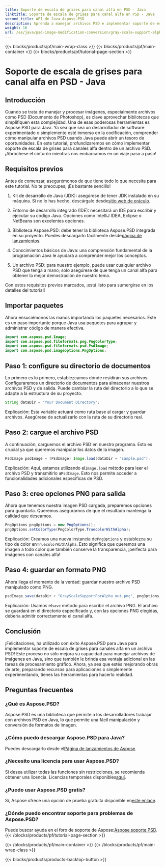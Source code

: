 ```yaml
---
title: Soporte de escala de grises para canal alfa en PSD - Java
linktitle: Soporte de escala de grises para canal alfa en PSD - Java
second_title: API de Java Aspose.PSD
description: Aprenda a manejar archivos PSD e implementar soporte de escala de grises para canales alfa usando Aspose.PSD para Java en esta guía paso a paso.
weight: 16
url: /es/java/psd-image-modification-conversion/gray-scale-support-alpha-channel-psd/
---
```


{{< blocks/products/pf/main-wrap-class >}}
{{< blocks/products/pf/main-container >}}
{{< blocks/products/pf/tutorial-page-section >}}

# Soporte de escala de grises para canal alfa en PSD - Java

## Introducción

Cuando se trata de manejar y procesar imágenes, especialmente archivos como PSD (Documento de Photoshop), es clave aprovechar bibliotecas que simplifiquen esta complejidad. Una de esas poderosas herramientas es Aspose.PSD para Java. Ya sea que sea un desarrollador de software experimentado o simplemente esté inmerso en la codificación, comprender cómo manipular archivos PSD usando Java puede abrir un tesoro de oportunidades. En este tutorial, profundizaremos en cómo implementar soporte de escala de grises para canales alfa dentro de un archivo PSD. ¡Abróchese el cinturón mientras nos embarcamos en un viaje paso a paso!

## Requisitos previos

Antes de comenzar, asegurémonos de que tiene todo lo que necesita para este tutorial. No te preocupes; ¡Es bastante sencillo!

1.  Kit de desarrollo de Java (JDK): asegúrese de tener JDK instalado en su máquina. Si no lo has hecho, descárgalo desde[sitio web de oráculo](https://www.oracle.com/java/technologies/javase-jdk11-downloads.html).

2. Entorno de desarrollo integrado (IDE): necesitará un IDE para escribir y ejecutar su código Java. Opciones como IntelliJ IDEA, Eclipse o NetBeans son excelentes opciones.

3.  Biblioteca Aspose.PSD: debe tener la biblioteca Aspose.PSD integrada en su proyecto. Puedes descargarlo fácilmente desde[página de lanzamientos](https://releases.aspose.com/psd/java/).

4. Conocimientos básicos de Java: una comprensión fundamental de la programación Java le ayudará a comprender mejor los conceptos.

5. Un archivo PSD: para nuestro ejemplo, puede usar cualquier archivo PSD que tenga a mano; solo asegúrese de que tenga un canal alfa para obtener la mejor demostración de nuestro tema.

Con estos requisitos previos marcados, ¡está listo para sumergirse en los detalles del tutorial!

## Importar paquetes

Ahora ensuciémonos las manos importando los paquetes necesarios. Este es un paso importante porque Java usa paquetes para agrupar y administrar código de manera efectiva.

```java
import com.aspose.psd.Image;
import com.aspose.psd.fileformats.png.PngColorType;
import com.aspose.psd.fileformats.psd.PsdImage;
import com.aspose.psd.imageoptions.PngOptions;
```

## Paso 1: configure su directorio de documentos

Lo primero es lo primero, establezcamos dónde residirán sus archivos. Configuraremos un directorio de documentos para almacenar nuestros archivos PSD y de salida. Puede cambiar la ruta del directorio a lo que se adapte a la estructura de su proyecto.

```java
String dataDir = "Your Document Directory";
```

Explicación: Esta variable actuará como ruta base al cargar y guardar archivos. Asegúrese de actualizarlo con la ruta de su directorio real.

## Paso 2: cargue el archivo PSD

A continuación, carguemos el archivo PSD en nuestro programa. Esto es crucial ya que queremos manipular los datos de la imagen.

```java
PsdImage psdImage = (PsdImage) Image.load(dataDir + "sample.psd");
```

 Explicación: Aquí, estamos utilizando el`Image.load` método para leer el archivo PSD y transmitirlo a`PsdImage`. Esto nos permite acceder a funcionalidades adicionales específicas de PSD.

## Paso 3: cree opciones PNG para salida

Ahora que tenemos nuestra imagen PSD cargada, preparemos opciones para guardarla. Queremos asegurarnos de que el resultado mantenga la calidad que deseamos.

```java
PngOptions pngOptions = new PngOptions();
pngOptions.setColorType(PngColorType.TruecolorWithAlpha);
```

Explicación: Creamos una nueva instancia de`PngOptions` y establezca su tipo de color en`TruecolorWithAlpha`. Esto significa que queremos una imagen a todo color que también conserve la transparencia, ¡perfecta para imágenes con canales alfa!

## Paso 4: guardar en formato PNG

Ahora llega el momento de la verdad: guardar nuestro archivo PSD manipulado como PNG. 

```java
psdImage.save(dataDir + "GrayScaleSupportForAlpha_out.png", pngOptions);
```

 Explicación: Usamos el`save` método para escribir el archivo PNG. El archivo se guardará en el directorio especificado y, con las opciones PNG elegidas, debería admitir correctamente el canal alfa.

## Conclusión

¡Felicitaciones, ha utilizado con éxito Aspose.PSD para Java para implementar soporte de escala de grises para canales alfa en un archivo PSD! Este proceso no sólo mejora su capacidad para manejar archivos de imágenes en Java, sino que también le brinda esa ventaja adicional en las tareas de procesamiento gráfico. Ahora, ya sea que estés mejorando obras de arte, preparando recursos para aplicaciones o simplemente experimentando, tienes las herramientas para hacerlo realidad.

## Preguntas frecuentes

### ¿Qué es Aspose.PSD?
Aspose.PSD es una biblioteca que permite a los desarrolladores trabajar con archivos PSD en Java, lo que permite una fácil manipulación y conversión de formatos de imagen.

### ¿Cómo puedo descargar Aspose.PSD para Java?
 Puedes descargarlo desde el[Página de lanzamientos de Aspose](https://releases.aspose.com/psd/java/).

### ¿Necesito una licencia para usar Aspose.PSD?
 Si desea utilizar todas las funciones sin restricciones, se recomienda obtener una licencia. Licencias temporales disponibles[aquí](https://purchase.aspose.com/temporary-license/).

### ¿Puedo usar Aspose.PSD gratis?
 Sí, Aspose ofrece una opción de prueba gratuita disponible en[este enlace](https://releases.aspose.com/).

### ¿Dónde puedo encontrar soporte para problemas de Aspose.PSD?
 Puede buscar ayuda en el foro de soporte de Aspose:[Aspose soporte PSD](https://forum.aspose.com/c/psd/34).
{{< /blocks/products/pf/tutorial-page-section >}}

{{< /blocks/products/pf/main-container >}}
{{< /blocks/products/pf/main-wrap-class >}}

{{< blocks/products/products-backtop-button >}}
